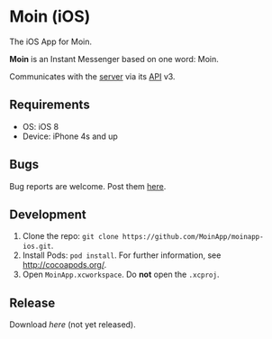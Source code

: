 # Moin (iOS)

The iOS App for Moin.

**Moin** is an Instant Messenger based on one word: Moin.

Communicates with the [server](https://github.com/MoinApp/moinapp-server/) via its [API](https://github.com/MoinApp/moinapp-api/) v3.

## Requirements

- OS: iOS 8
- Device: iPhone 4s and up

## Bugs

Bug reports are welcome. Post them [here](https://github.com/MoinApp/moinapp-ios/issues).

## Development

1. Clone the repo: `git clone https://github.com/MoinApp/moinapp-ios.git`.
2. Install Pods: `pod install`. For further information, see http://cocoapods.org/.
3. Open `MoinApp.xcworkspace`. Do **not** open the `.xcproj`.

## Release

Download *here* (not yet released).
